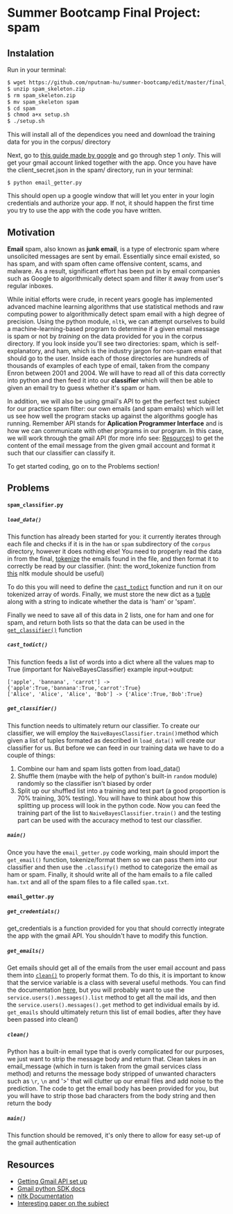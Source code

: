 # Summer Bootcamp Final Project: spam

## Instalation
Run in your terminal:
```bash
$ wget https://github.com/nputnam-hu/summer-bootcamp/edit/master/final_project/spam/spam_skeleton.zip # (or just download the file via github)
$ unzip spam_skeleton.zip
$ rm spam_skeleton.zip
$ mv spam_skeleton spam
$ cd spam
$ chmod a+x setup.sh
$ ./setup.sh
```
This will install all of the dependices you need and download the training data for you in the corpus/ directory

Next, go to [this guide made by google](https://developers.google.com/gmail/api/quickstart/python) and go through step 1 _only_.  This will get your gmail account linked together with the app. Once you have have the client_secret.json in the spam/ directory, run in your terminal:
```
$ python email_getter.py
```
This should open up a google window that will let you enter in your login credentials and authorize your app.  If not, it should happen the first time you try to use the app with the code you have written.

## Motivation
**Email** spam, also known as **junk email**, is a type of electronic spam where unsolicited messages are sent by email.  Essentially since email existed, so has spam, and with spam often came offensive content, scams, and malware.  As a result, significant effort has been put in by email companies such as Google to algorithmically detect spam and filter it away from user's regular inboxes.

While initial efforts were crude, in recent years google has implemented advanced machine learning algorithms that use statistical methods and raw computing power to algorithmically detect spam email with a high degree of precision.  Using the python module, `nltk`, we can attempt ourselves to build a machine-learning-based program to determine if a given email message is spam or not by _training_ on the data provided for you in the corpus directory.  If you look inside you'll see two directories: spam, which is self-explanatory, and ham, which is the industry jargon for non-spam email that should go to the user.  Inside each of those directories are hundreds of thousands of examples of each type of email, taken from the company Enron between 2001 and 2004.  We will have to read all of this data correctly into python and then feed it into our **classifier** which will then be able to given an email try to guess whether it's spam or ham.

In addition, we will also be using gmail's API to get the perfect test subject for our practice spam filter: our own emails (and spam emails) which will let us see how well the program stacks up against the algorithms google has running.  Remember API stands for **Aplication Programmer Interface** and is how we can communicate with other programs in our program.  In this case, we will work through the gmail API (for more info see: [Resources](https://github.com/nputnam-hu/summer-bootcamp/tree/master/final_project/spam/skeleton#resources)) to get the content of the email message from the given gmail account and format it such that our classifier can classify it.

To get started coding, go on to the Problems section!

## Problems
#### `spam_classifier.py`
##### `load_data()`
This function has already been started for you: it currently iterates through each file and checks if it is in the `ham` or `spam` subdirectory of the `corpus` directory, however it does nothing else!  You need to properly read the data in from the final, [tokenize](https://www.techopedia.com/definition/13698/tokenization) the emails found in the file, and then format it to correctly be read by our classifier. (hint: the word_tokenize function from [this](http://www.nltk.org/api/nltk.tokenize.html) nltk module should be useful)

To do this you will need to define the [`cast_todict`](https://github.com/nputnam-hu/summer-bootcamp/tree/master/final_project/spam/skeleton#cast_todict) function and run it on our tokenized array of words. Finally, we must store the new dict as a [tuple](https://www.tutorialspoint.com/python3/python_tuples.htm) along with a string to indicate whether the data is 'ham' or 'spam'.

Finally we need to save all of this data in 2 lists, one for ham and one for spam, and return both lists so that the data can be used in the [`get_classifier()`](https://github.com/nputnam-hu/summer-bootcamp/tree/master/final_project/spam/skeleton#get_classifier) function
##### `cast_todict()`
This function feeds a list of words into a dict where all the values map to True (important for NaiveBayesClassifier)
  example input->output:
  ```
  ['apple', 'bannana', 'carrot'] -> {'apple':True,'bannana':True,'carrot':True}
  ['Alice', 'Alice', 'Alice', 'Bob'] -> {'Alice':True,'Bob':True}
  ```
##### `get_classifier()`
This function needs to ultimately return our classifier.  To create our classifier, we will employ the `NaiveBayesClassifier.train()`method which given a list of tuples formated as described in `load_data()` will create our classifier for us.  But before we can feed in our training data we have to do a couple of things:
1. Combine our ham and spam lists gotten from load_data() 
2. Shuffle them (maybe with the help of python's built-in `random` module) randomly so the classifier isn't biased by order
3. Split up our shuffled list into a training and test part (a good proportion is 70% training, 30% testing).  You will have to think about how this splitting up process will look in the python code.
Now you can feed the training part of the list to `NaiveBayesClassifier.train()` and the testing part can be used with the accuracy method to test our classifier.

##### `main()`
Once you have the `email_getter.py` code working, main should import the `get_email()` function, tokenize/format them so we can pass them into our classifier and then use the `.classify()` method to categorize the email as ham or spam.  Finally, it should write all of the ham emails to a file called `ham.txt` and all of the spam files to a file called `spam.txt`. 

#### `email_getter.py`
##### `get_credentials()`
get_credentials is a function provided for you that should correctly integrate the app with the gmail API.  You shouldn't have to modify this function.
##### `get_emails()`
Get emails should get all of the emails from the user email account and pass them into [`clean()`](https://github.com/nputnam-hu/summer-bootcamp/tree/master/final_project/spam/skeleton#clean) to properly format them.  To do this, it is important to know that the service variable is a class with several useful methods.  You can find the documentation [here](https://developers.google.com/resources/api-libraries/documentation/gmail/v1/python/latest), but you will probably want to use the `service.users().messages().list` method to get all the mail ids, and then the `service.users().messages().get` method to get individual emails by id.  `get_emails` should ultimately return this list of email bodies, after they have been passed into clean()
##### `clean()`
Python has a built-in email type that is overly complicated for our purposes, we just want to strip the message body and return that.  Clean takes in an email_message (which in turn is taken from the gmail services class method) and returns the message body stripped of unwanted characters such as `\r`, `\n` and '>' that will clutter up our email files and add noise to the prediction.  The code to get the email body has been provided for you, but you will have to strip those bad characters from the body string and then return the body
##### `main()`
This function should be removed, it's only there to allow for easy set-up of the gmail authentication

## Resources
- [Getting Gmail API set up](https://developers.google.com/gmail/api/quickstart/python)
- [Gmail python SDK docs](https://developers.google.com/resources/api-libraries/documentation/gmail/v1/python/latest/)
- [nltk Documentation](http://www.nltk.org/)
- [Interesting paper on the subject](http://ats.cs.ut.ee/u/kt/hw/spam/spam.pdf)
